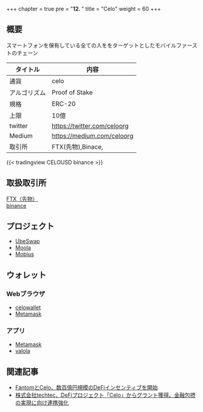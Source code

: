 +++
chapter = true
pre = "<b>12. </b>"
title = "Celo"
weight = 60
+++

## 概要
スマートフォンを保有している全ての人ををターゲットとしたモバイルファーストのチェーン  

タイトル |内容
---|---
通貨|celo
アルゴリズム|Proof of Stake
規格|ERC-20
上限|10億
twitter | https://twitter.com/celoorg
Medium | https://medium.com/celoorg
取引所|FTX(先物),Binace,


{{< tradingview CELOUSD binance >}}

## 取扱取引所
[FTX（先物）](https://ftx.com/#a=34339172)  
[binance](https://accounts.binance.com/ja/register?ref=25096395)

## プロジェクト
- [UbeSwap](/celo/ubeswap/)
- [Moola](/celo/moola/)
- [Mobius](/celo/mobius/)

## ウォレット

### Webブラウザ
- [celowallet](https://celowallet.app/)
- [Metamask](https://metamask.io/)

### アプリ
- [Metamask](https://metamask.io/)
- [valola](https://valoraapp.com/)

## 関連記事
- [FantomとCelo、数百億円規模のDeFiインセンティブを開始](https://coinpost.jp/?p=272553)
- [株式会社techtec、DeFiプロジェクト「Celo」からグラント獲得。金融包摂の実現に向け連携強化](https://www.techtec.co.jp/post/2021-03-31-celo-grant)

